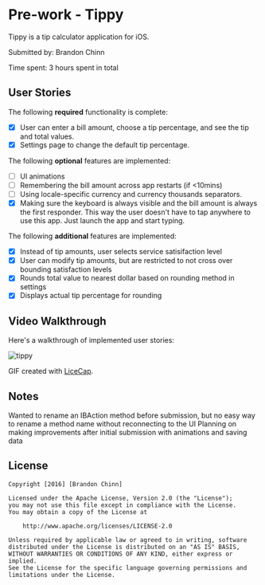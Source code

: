 # Pre-work - Tippy

Tippy is a tip calculator application for iOS.

Submitted by: Brandon Chinn

Time spent: 3 hours spent in total

## User Stories

The following **required** functionality is complete:

* [x] User can enter a bill amount, choose a tip percentage, and see the tip and total values.
* [x] Settings page to change the default tip percentage.

The following **optional** features are implemented:
* [ ] UI animations
* [ ] Remembering the bill amount across app restarts (if <10mins)
* [ ] Using locale-specific currency and currency thousands separators.
* [x] Making sure the keyboard is always visible and the bill amount is always the first responder. This way the user doesn't have to tap anywhere to use this app. Just launch the app and start typing.

The following **additional** features are implemented:

- [x] Instead of tip amounts, user selects service satisifaction level
- [x] User can modify tip amounts, but are restricted to not cross over bounding satisfaction levels
- [x] Rounds total value to nearest dollar based on rounding method in settings
- [x] Displays actual tip percentage for rounding

## Video Walkthrough 

Here's a walkthrough of implemented user stories:

![tippy](https://cloud.githubusercontent.com/assets/9141509/18817431/e927b5c8-8314-11e6-8514-39578de119e9.gif)

GIF created with [LiceCap](http://www.cockos.com/licecap/).

## Notes

Wanted to rename an IBAction method before submission, but no easy way to rename a method name without reconnecting to the UI
Planning on making improvements after initial submission with animations and saving data


## License

    Copyright [2016] [Brandon Chinn]

    Licensed under the Apache License, Version 2.0 (the "License");
    you may not use this file except in compliance with the License.
    You may obtain a copy of the License at

        http://www.apache.org/licenses/LICENSE-2.0

    Unless required by applicable law or agreed to in writing, software
    distributed under the License is distributed on an "AS IS" BASIS,
    WITHOUT WARRANTIES OR CONDITIONS OF ANY KIND, either express or implied.
    See the License for the specific language governing permissions and
    limitations under the License.
